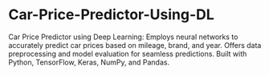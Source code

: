 # Car-Price-Predictor-Using-DL
Car Price Predictor using Deep Learning: Employs neural networks to accurately predict car prices based on mileage, brand, and year. Offers data preprocessing and model evaluation for seamless predictions. Built with Python, TensorFlow, Keras, NumPy, and Pandas.
